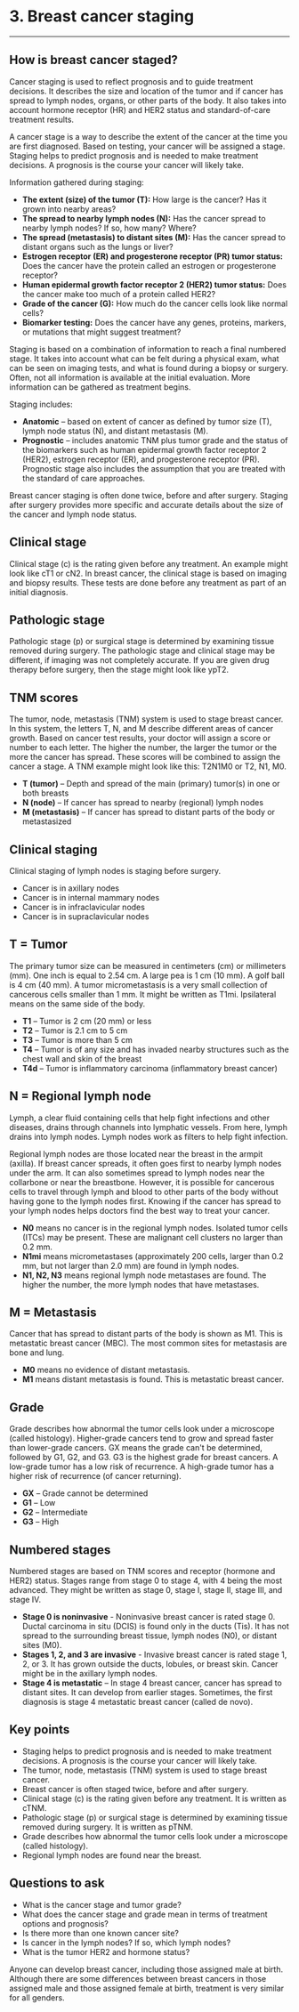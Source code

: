 # 3. Breast cancer staging

---

## How is breast cancer staged?

Cancer staging is used to reflect prognosis and to guide treatment decisions. It describes the size and location of the tumor and if cancer has spread to lymph nodes, organs, or other parts of the body. It also takes into account hormone receptor (HR) and HER2 status and standard-of-care treatment results.

A cancer stage is a way to describe the extent of the cancer at the time you are first diagnosed. Based on testing, your cancer will be assigned a stage. Staging helps to predict prognosis and is needed to make treatment decisions. A prognosis is the course your cancer will likely take.

Information gathered during staging:

  * **The extent (size) of the tumor (T):** How large is the cancer? Has it grown into nearby areas?
  * **The spread to nearby lymph nodes (N):** Has the cancer spread to nearby lymph nodes? If so, how many? Where?
  * **The spread (metastasis) to distant sites (M):** Has the cancer spread to distant organs such as the lungs or liver?
  * **Estrogen receptor (ER) and progesterone receptor (PR) tumor status:** Does the cancer have the protein called an estrogen or progesterone receptor?
  * **Human epidermal growth factor receptor 2 (HER2) tumor status:** Does the cancer make too much of a protein called HER2?
  * **Grade of the cancer (G):** How much do the cancer cells look like normal cells?
  * **Biomarker testing:** Does the cancer have any genes, proteins, markers, or mutations that might suggest treatment?

Staging is based on a combination of information to reach a final numbered stage. It takes into account what can be felt during a physical exam, what can be seen on imaging tests, and what is found during a biopsy or surgery. Often, not all information is available at the initial evaluation. More information can be gathered as treatment begins.

Staging includes:

  * **Anatomic** – based on extent of cancer as defined by tumor size (T), lymph node status (N), and distant metastasis (M).
  * **Prognostic** – includes anatomic TNM plus tumor grade and the status of the biomarkers such as human epidermal growth factor receptor 2 (HER2), estrogen receptor (ER), and progesterone receptor (PR). Prognostic stage also includes the assumption that you are treated with the standard of care approaches.

Breast cancer staging is often done twice, before and after surgery. Staging after surgery provides more specific and accurate details about the size of the cancer and lymph node status.

## Clinical stage

Clinical stage (c) is the rating given before any treatment. An example might look like cT1 or cN2. In breast cancer, the clinical stage is based on imaging and biopsy results. These tests are done before any treatment as part of an initial diagnosis.

## Pathologic stage

Pathologic stage (p) or surgical stage is determined by examining tissue removed during surgery. The pathologic stage and clinical stage may be different, if imaging was not completely accurate. If you are given drug therapy before surgery, then the stage might look like ypT2.

## TNM scores

The tumor, node, metastasis (TNM) system is used to stage breast cancer. In this system, the letters T, N, and M describe different areas of cancer growth. Based on cancer test results, your doctor will assign a score or number to each letter. The higher the number, the larger the tumor or the more the cancer has spread. These scores will be combined to assign the cancer a stage. A TNM example might look like this: T2N1M0 or T2, N1, M0.

  * **T (tumor)** – Depth and spread of the main (primary) tumor(s) in one or both breasts
  * **N (node)** – If cancer has spread to nearby (regional) lymph nodes
  * **M (metastasis)** – If cancer has spread to distant parts of the body or metastasized

## Clinical staging

Clinical staging of lymph nodes is staging before surgery.

  * Cancer is in axillary nodes
  * Cancer is in internal mammary nodes
  * Cancer is in infraclavicular nodes
  * Cancer is in supraclavicular nodes

## T = Tumor

The primary tumor size can be measured in centimeters (cm) or millimeters (mm). One inch is equal to 2.54 cm. A large pea is 1 cm (10 mm). A golf ball is 4 cm (40 mm). A tumor micrometastasis is a very small collection of cancerous cells smaller than 1 mm. It might be written as T1mi. Ipsilateral means on the same side of the body.

  * **T1** – Tumor is 2 cm (20 mm) or less
  * **T2** – Tumor is 2.1 cm to 5 cm
  * **T3** – Tumor is more than 5 cm
  * **T4** – Tumor is of any size and has invaded nearby structures such as the chest wall and skin of the breast
  * **T4d** – Tumor is inflammatory carcinoma (inflammatory breast cancer)

## N = Regional lymph node

Lymph, a clear fluid containing cells that help fight infections and other diseases, drains through channels into lymphatic vessels. From here, lymph drains into lymph nodes. Lymph nodes work as filters to help fight infection.

Regional lymph nodes are those located near the breast in the armpit (axilla). If breast cancer spreads, it often goes first to nearby lymph nodes under the arm. It can also sometimes spread to lymph nodes near the collarbone or near the breastbone. However, it is possible for cancerous cells to travel through lymph and blood to other parts of the body without having gone to the lymph nodes first. Knowing if the cancer has spread to your lymph nodes helps doctors find the best way to treat your cancer.

  * **N0** means no cancer is in the regional lymph nodes. Isolated tumor cells (ITCs) may be present. These are malignant cell clusters no larger than 0.2 mm.
  * **N1mi** means micrometastases (approximately 200 cells, larger than 0.2 mm, but not larger than 2.0 mm) are found in lymph nodes.
  * **N1, N2, N3** means regional lymph node metastases are found. The higher the number, the more lymph nodes that have metastases.

## M = Metastasis

Cancer that has spread to distant parts of the body is shown as M1. This is metastatic breast cancer (MBC). The most common sites for metastasis are bone and lung.

  * **M0** means no evidence of distant metastasis.
  * **M1** means distant metastasis is found. This is metastatic breast cancer.

## Grade

Grade describes how abnormal the tumor cells look under a microscope (called histology). Higher-grade cancers tend to grow and spread faster than lower-grade cancers. GX means the grade can't be determined, followed by G1, G2, and G3. G3 is the highest grade for breast cancers. A low-grade tumor has a low risk of recurrence. A high-grade tumor has a higher risk of recurrence (of cancer returning).

  * **GX** – Grade cannot be determined
  * **G1** – Low
  * **G2** – Intermediate
  * **G3** – High

## Numbered stages

Numbered stages are based on TNM scores and receptor (hormone and HER2) status. Stages range from stage 0 to stage 4, with 4 being the most advanced. They might be written as stage 0, stage I, stage II, stage III, and stage IV.

  * **Stage 0 is noninvasive** - Noninvasive breast cancer is rated stage 0. Ductal carcinoma in situ (DCIS) is found only in the ducts (Tis). It has not spread to the surrounding breast tissue, lymph nodes (N0), or distant sites (M0).
  * **Stages 1, 2, and 3 are invasive** - Invasive breast cancer is rated stage 1, 2, or 3. It has grown outside the ducts, lobules, or breast skin. Cancer might be in the axillary lymph nodes.
  * **Stage 4 is metastatic** – In stage 4 breast cancer, cancer has spread to distant sites. It can develop from earlier stages. Sometimes, the first diagnosis is stage 4 metastatic breast cancer (called de novo).

## Key points

  * Staging helps to predict prognosis and is needed to make treatment decisions. A prognosis is the course your cancer will likely take.
  * The tumor, node, metastasis (TNM) system is used to stage breast cancer.
  * Breast cancer is often staged twice, before and after surgery.
  * Clinical stage (c) is the rating given before any treatment. It is written as cTNM.
  * Pathologic stage (p) or surgical stage is determined by examining tissue removed during surgery. It is written as pTNM.
  * Grade describes how abnormal the tumor cells look under a microscope (called histology).
  * Regional lymph nodes are found near the breast.

## Questions to ask

  * What is the cancer stage and tumor grade?
  * What does the cancer stage and grade mean in terms of treatment options and prognosis?
  * Is there more than one known cancer site?
  * Is cancer in the lymph nodes? If so, which lymph nodes?
  * What is the tumor HER2 and hormone status?

Anyone can develop breast cancer, including those assigned male at birth. Although there are some differences between breast cancers in those assigned male and those assigned female at birth, treatment is very similar for all genders.